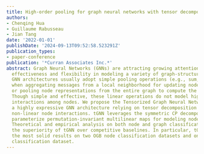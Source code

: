 ```yaml
---
title: High-order pooling for graph neural networks with tensor decomposition
authors:
- Chenqing Hua
- Guillaume Rabusseau
- Jian Tang
date: '2022-01-01'
publishDate: '2024-09-13T09:52:58.523291Z'
publication_types:
- paper-conference
publication: '*Curran Associates Inc.*'
abstract: Graph Neural Networks (GNNs) are attracting growing attention due to their
  effectiveness and flexibility in modeling a variety of graph-structured data. Exiting
  GNN architectures usually adopt simple pooling operations (e.g., sum, average, max)
  when aggregating messages from a local neighborhood for updating node representation
  or pooling node representations from the entire graph to compute the graph representation.
  Though simple and effective, these linear operations do not model high-order non-linear
  interactions among nodes. We propose the Tensorized Graph Neural Network (tGNN),
  a highly expressive GNN architecture relying on tensor decomposition to model high-order
  non-linear node interactions. tGNN leverages the symmetric CP decomposition to efficiently
  parameterize permutation-invariant multilinear maps for modeling node interactions.
  Theoretical and empirical analysis on both node and graph classification tasks show
  the superiority of tGNN over competitive baselines. In particular, tGNN achieves
  the most solid results on two OGB node classification datasets and one OGB graph
  classification dataset.
---
```

